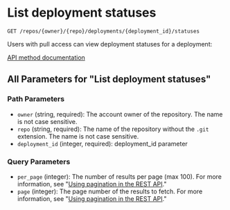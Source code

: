 # List deployment statuses

`GET /repos/{owner}/{repo}/deployments/{deployment_id}/statuses`

Users with pull access can view deployment statuses for a deployment:

[API method documentation](https://docs.github.com/rest/deployments/statuses#list-deployment-statuses)

## All Parameters for "List deployment statuses"

### Path Parameters

- `owner` (string, required): The account owner of the repository. The name is not case sensitive.
- `repo` (string, required): The name of the repository without the `.git` extension. The name is not case sensitive.
- `deployment_id` (integer, required): deployment_id parameter
### Query Parameters

- `per_page` (integer): The number of results per page (max 100). For more information, see "[Using pagination in the REST API](https://docs.github.com/rest/using-the-rest-api/using-pagination-in-the-rest-api)."
- `page` (integer): The page number of the results to fetch. For more information, see "[Using pagination in the REST API](https://docs.github.com/rest/using-the-rest-api/using-pagination-in-the-rest-api)."